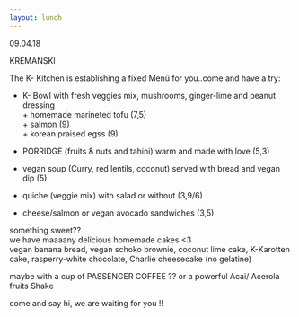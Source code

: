 ```yaml
---
layout: lunch
---
```


09.04.18

KREMANSKI

The K- Kitchen is establishing a fixed Men&uuml; for you..come and have a try:

- K- Bowl with fresh veggies mix, mushrooms, ginger-lime and peanut dressing<br>+ homemade marineted tofu (7,5)<br>+ salmon (9)<br>+ korean praised egss (9)

- PORRIDGE (fruits & nuts and tahini) warm and made with love (5,3)

- vegan soup (Curry, red lentils, coconut) served with bread and vegan dip (5)

- quiche (veggie mix) with salad or without (3,9/6)

- cheese/salmon or vegan avocado sandwiches (3,5)

something sweet??<br>we have maaaany delicious homemade cakes &lt;3<br>vegan banana bread, vegan schoko brownie, coconut lime cake, K-Karotten cake, rasperry-white chocolate, Charlie cheesecake (no gelatine)

maybe with a cup of PASSENGER COFFEE ?? or a powerful Acai/ Acerola fruits Shake

come and say hi, we are waiting for you !!